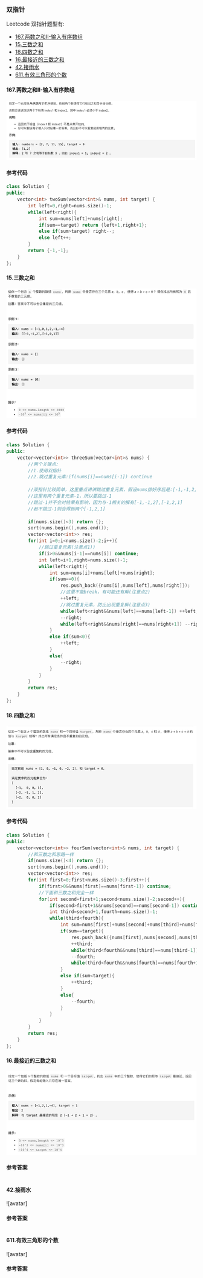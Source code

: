 ### 双指针

Leetcode 双指针题型有:
* [167.两数之和II-输入有序数组](https://leetcode-cn.com/problems/two-sum-ii-input-array-is-sorted/)
* [15.三数之和](https://leetcode-cn.com/problems/3sum/)
* [18.四数之和](https://leetcode-cn.com/problems/4sum/)
* [16.最接近的三数之和](https://leetcode-cn.com/problems/3sum-closest/)
* [42.接雨水](https://leetcode-cn.com/problems/trapping-rain-water/)
* [611.有效三角形的个数](https://leetcode-cn.com/problems/valid-triangle-number/)

#### 167.两数之和II-输入有序数组

![avatar](../image/../../image/leetcode_167.jpg)

#### 参考代码

```cpp
class Solution {
public:
    vector<int> twoSum(vector<int>& nums, int target) {
        int left=0,right=nums.size()-1;
        while(left<right){
            int sum=nums[left]+nums[right];
            if(sum==target) return {left+1,right+1};
            else if(sum>target) right--;
            else left++;
        }
        return {-1,-1};
    }
};
```

#### 15.三数之和

![avatar](../../image/leetcode_15.jpg)

#### 参考代码

```cpp
class Solution {
public:
    vector<vector<int>> threeSum(vector<int>& nums) {
        //两个关键点:
        //1.使用双指针
        //2.跳过重复元素:if(nums[i]==nums[i-1]) continue

        //双指针比较简单，这里重点讲讲跳过重复元素，假设nums排好序后是:[-1,-1,2,1]
        //这里有两个重复元素-1，所以要跳过-1
        //跳过-1并不会对结果有影响，因为与-1相关的解有[-1,-1,2],[-1,2,1]
        //若不跳过-1则会得到两个[-1,2,1]

        if(nums.size()<3) return {};
        sort(nums.begin(),nums.end());
        vector<vector<int>> res;
        for(int i=0;i<nums.size()-2;i++){
            //跳过重复元素(注意点1))
            if(i>0&&nums[i-1]==nums[i]) continue;
            int left=i+1,right=nums.size()-1;
            while(left<right){
                int sum=nums[i]+nums[left]+nums[right];
                if(sum==0){
                    res.push_back({nums[i],nums[left],nums[right]});
                    //这里不能break，有可能还有解(注意点2)
                    ++left;
                    //跳过重复元素，防止出现重复解(注意点3)
                    while(left<right&&nums[left]==nums[left-1]) ++left;
                    --right;
                    while(left<right&&nums[right]==nums[right+1]) --right;
                }
                else if(sum<0){
                    ++left;
                }
                else{
                    --right;
                }
            }
        }
        return res;
    }
};
```

#### 18.四数之和

![avatar](../../image/leetcode_18.jpg)

#### 参考代码

```cpp
class Solution {
public:
    vector<vector<int>> fourSum(vector<int>& nums, int target) {
        //和三数之和思路一样
        if(nums.size()<4) return {};
        sort(nums.begin(),nums.end());
        vector<vector<int>> res;
        for(int first=0;first<nums.size()-3;first++){
            if(first>0&&nums[first]==nums[first-1]) continue;
            //下面和三数之和完全一样
            for(int second=first+1;second<nums.size()-2;second++){
                if(second>first+1&&nums[second]==nums[second-1]) continue;
                int third=second+1,fourth=nums.size()-1;
                while(third<fourth){
                    int sum=nums[first]+nums[second]+nums[third]+nums[fourth];
                    if(sum==target){
                        res.push_back({nums[first],nums[second],nums[third],nums[fourth]});
                        ++third;
                        while(third<fourth&&nums[third]==nums[third-1]) ++third;
                        --fourth;
                        while(third<fourth&&nums[fourth]==nums[fourth+1]) --fourth;
                    }
                    else if(sum<target){
                        ++third;
                    }
                    else{
                        --fourth;
                    }
                }
            }
        }
        return res;
    }
};
```

#### 16.最接近的三数之和

![avatar](../image/../../image/leetcode_16.jpg)

#### 参考答案

```cpp

```

#### 42.接雨水

![avatar]

#### 参考答案

```cpp

```


#### 611.有效三角形的个数

![avatar]

#### 参考答案

```cpp

```